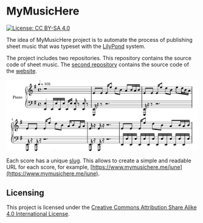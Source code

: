 # MyMusicHere

[![License: CC BY-SA 4.0](https://img.shields.io/github/license/dmitrvk/mymusichere?color=3e3e3e&style=flat-square)](https://github.com/dmitrvk/mymusichere/blob/master/LICENCE)

The idea of MyMusicHere project is to automate the process
of publishing sheet music that was typeset with the
[LilyPond](http://lilypond.org) system.

The project includes two repositories.
This repository contains the source code of sheet music.
The [second repository](http://github.com/dmitrvk/mymusichere.me)
contains the source code of the [website](http://www.mymusichere.me).

[![score](https://raw.githubusercontent.com/dmitrvk/mymusichere/master/score.png)](https://www.mymusichere.me)

Each score has a unique
[slug](https://docs.djangoproject.com/en/3.1/glossary/#term-slug).
This allows to create a simple and readable URL for each score, for example,
[https://www.mymusichere.me/june](https://www.mymusichere.me/june).

## Licensing

This project is licensed under the
[Creative Commons Attribution Share Alike 4.0 International License](https://github.com/dmitrvk/mymusichere/blob/master/LICENSE).
